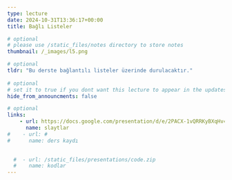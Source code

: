 ```yaml
---
type: lecture
date: 2024-10-31T13:36:17+00:00
title: Bağlı Listeler

# optional
# please use /static_files/notes directory to store notes
thumbnail: /_images/l5.png

# optional
tldr: "Bu derste bağlantılı listeler üzerinde durulacaktır."
  
# optional
# set it to true if you dont want this lecture to appear in the updates section
hide_from_announcments: false

# optional
links:
    - url: https://docs.google.com/presentation/d/e/2PACX-1vQRRKyBXqHv4WKSbb9bFmO-c7e_cj6GUeHszrdSBOpdZ0UQp54A96ottVgc2Q5VXZdKWPQSHhBVYJh_/pub?start=false&loop=false&delayms=60000
      name: slaytlar
#    - url: #
#      name: ders kaydı
      

  #  - url: /static_files/presentations/code.zip
  #    name: kodlar
---
```

<!-- Other additional contents using markdown -->
<!--
**Suggested Readings:**
- [Readings 1](http://example.com)
- [Readings 2](http://example.com)
-->
